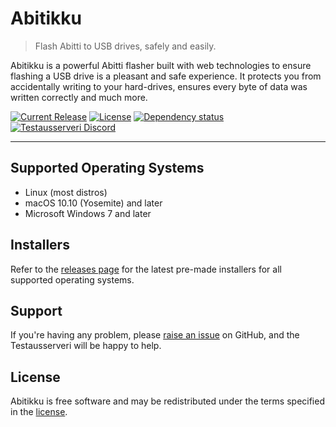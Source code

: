 # Abitikku

> Flash Abitti to USB drives, safely and easily.

Abitikku is a powerful Abitti flasher built with web technologies to ensure flashing a USB drive is a pleasant and safe experience. It protects you from accidentally writing to your hard-drives, ensures every byte of data was written correctly and much more.

[![Current Release](https://img.shields.io/github/release/Testausserveri/abitikku.svg?style=flat-square)](https://balena.io/etcher)
[![License](https://img.shields.io/github/license/Testausserveri/abitikku.svg?style=flat-square)](https://github.com/balena-io/etcher/blob/master/LICENSE)
[![Dependency status](https://img.shields.io/david/Testausserveri/abitikku.svg?style=flat-square)](https://david-dm.org/balena-io/etcher)
[![Testausserveri Discord](https://img.shields.io/discord/697710787636101202?label=Testausserveri%20Discord&style=flat-square)](https://discord.testausserveri.fi)

---

## Supported Operating Systems

- Linux (most distros)
- macOS 10.10 (Yosemite) and later
- Microsoft Windows 7 and later



## Installers

Refer to the [releases page](https://github.com/Testausserveri/abitikku/releases) for the latest pre-made
installers for all supported operating systems.

## Support

If you're having any problem, please [raise an issue][newissue] on GitHub, and
the Testausserveri will be happy to help.

## License

Abitikku is free software and may be redistributed under the terms specified in
the [license].

[Testausserveri]: https://testausserveri.fi
[Discord]: https://discord.testausserveri.fi
[electron]: https://electronjs.org/
[electron-supported-platforms]: https://electronjs.org/docs/tutorial/support#supported-platforms
[support]: https://github.com/balena-io/etcher/blob/master/SUPPORT.md
[contributing]: https://github.com/balena-io/etcher/blob/master/docs/CONTRIBUTING.md
[user-documentation]: https://github.com/balena-io/etcher/blob/master/docs/USER-DOCUMENTATION.md
[milestones]: https://github.com/balena-io/etcher/milestones
[newissue]: https://github.com/balena-io/etcher/issues/new
[license]: https://github.com/balena-io/etcher/blob/master/LICENSE
